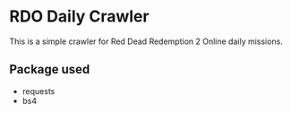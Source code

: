 # RDO Daily Crawler

This is a simple crawler for Red Dead Redemption 2 Online daily missions.

## Package used

* requests
* bs4